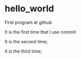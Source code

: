 # hello_world
First program at github

It is the first time that I use commit


It is the second time;


It is the third time;
